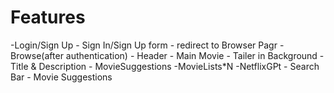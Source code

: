# Features
-Login/Sign Up
    - Sign In/Sign Up form
    - redirect to Browser Pagr
-Browse(after authentication)
    - Header
    - Main Movie
        - Tailer in Background
        - Title & Description
        - MovieSuggestions
            -MovieLists*N
-NetflixGPt
    - Search Bar
    - Movie Suggestions

